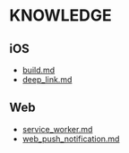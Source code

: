 # KNOWLEDGE

## iOS
- [build.md](https://github.com/ydh1304/knowledge/blob/master/iOS/build.md)
- [deep_link.md](https://github.com/ydh1304/knowledge/blob/master/iOS/deep_link.md)
## Web
- [service_worker.md](https://github.com/ydh1304/knowledge/blob/master/Web/service_worker.md)
- [web_push_notification.md](https://github.com/ydh1304/knowledge/blob/master/Web/web_push_notification.md)
